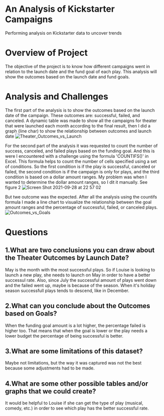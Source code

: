 # An Analysis of Kickstarter Campaigns
Performing analysis on Kickstarter data to uncover trends

# Overview of Project
The objective of the project is to know how different campaigns went in relation to the launch date and the fund goal of each play. This analysis will show the outcomes based on the launch date and fund goals.

# Analysis and Challenges
The first part of the analysis is to show the outcomes based on the launch date of the campaign. These outcomes are: successful, failed, and canceled.
A dynamic table was made to show all the campaigns for theater that were launched each month according to the final result, then I did a graph (line char) to show the relationship between outcomes and launch date
![Theater_Outcomes_vs_Launch](https://user-images.githubusercontent.com/90527537/135199852-be47b0b7-b646-454e-acc0-463b0805c5b5.png)

For the second part of the analysis it was requested to count the number of success, canceled, and failed plays based on the funding goal. And this is were I encountered with a challenge using the formula 'COUNTIFS()' in Excel. This formula helps to count the number of cells specified using a set of conditions. So the first condition is if the play is successful, canceled or failed, the second condition is if the campaign is only for plays, and the third condition is based on a dollar amount ranges.
My problem was when I wanted to determine the dollar amount ranges, so I dit it manually. See figure 2
![Screen Shot 2021-09-28 at 22 57 02](https://user-images.githubusercontent.com/90527537/135200888-f07c5bad-28b6-442d-8328-586765e767f7.png)

But twe outcome was the expected. After all the analysis using the countifs formula I made a line chart to visualize the relationship between the goal amount ranges and the percentage of successful, failed, or canceled plays.
![Outcomes_vs_Goals](https://user-images.githubusercontent.com/90527537/135201097-63166ea2-cff8-44d6-b0b2-fe8c7af6f779.png)

# Questions
## 1.What are two conclusions you can draw about the Theater Outcomes by Launch Date?
May is the month with the most successful plays. So if Louise is looking to launch a new play, she needs to launch on May in order to have a better successul rate.
Also, since July the successful amount of plays went down and the failed went up, maybe is because of the season. When it's holiday season successfull plays tends to descend, like in December.

## 2.What can you conclude about the Outcomes based on Goals?
When the funding goal amount is a lot higher, the percentage failed is higher too. That means that when the goal is lower or the play needs a lower budget the percentage of being successful is better.

## 3.What are some limitations of this dataset?
Maybe not limitations, but the way it was captured was not the best because some adjustments had to be made.

## 4.What are some other possible tables and/or graphs that we could create?
It would be helpful to Louise if she can get the type of play (musical, comedy, etc.) in order to see which play has the better successful rate.
